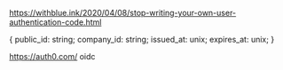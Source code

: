 https://withblue.ink/2020/04/08/stop-writing-your-own-user-authentication-code.html

{
    public_id: string;
    company_id: string; 
    issued_at: unix;
    expires_at: unix;
}


https://auth0.com/
oidc